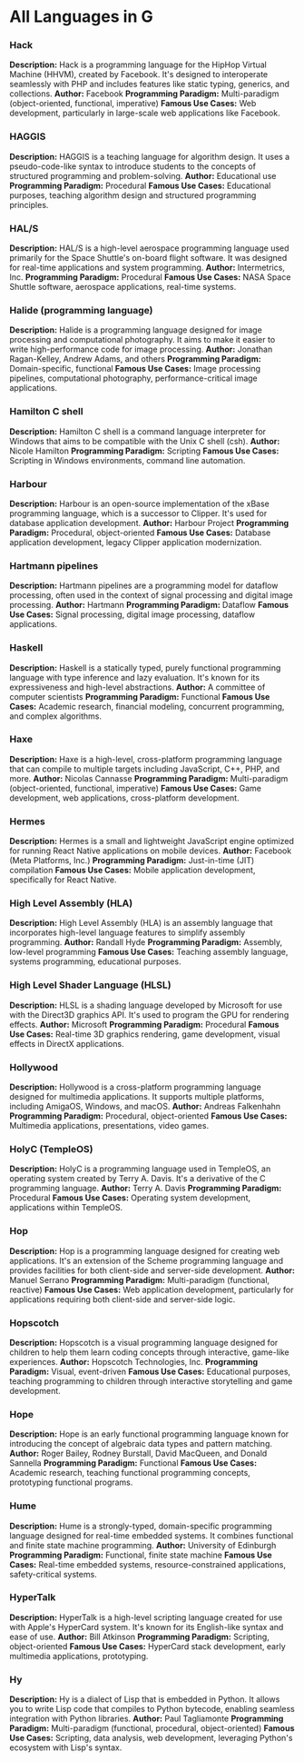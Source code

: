 # All Languages in G

### Hack
**Description:** Hack is a programming language for the HipHop Virtual Machine (HHVM), created by Facebook. It's designed to interoperate seamlessly with PHP and includes features like static typing, generics, and collections.
**Author:** Facebook
**Programming Paradigm:** Multi-paradigm (object-oriented, functional, imperative)
**Famous Use Cases:** Web development, particularly in large-scale web applications like Facebook.

### HAGGIS
**Description:** HAGGIS is a teaching language for algorithm design. It uses a pseudo-code-like syntax to introduce students to the concepts of structured programming and problem-solving.
**Author:** Educational use
**Programming Paradigm:** Procedural
**Famous Use Cases:** Educational purposes, teaching algorithm design and structured programming principles.

### HAL/S
**Description:** HAL/S is a high-level aerospace programming language used primarily for the Space Shuttle's on-board flight software. It was designed for real-time applications and system programming.
**Author:** Intermetrics, Inc.
**Programming Paradigm:** Procedural
**Famous Use Cases:** NASA Space Shuttle software, aerospace applications, real-time systems.

### Halide (programming language)
**Description:** Halide is a programming language designed for image processing and computational photography. It aims to make it easier to write high-performance code for image processing.
**Author:** Jonathan Ragan-Kelley, Andrew Adams, and others
**Programming Paradigm:** Domain-specific, functional
**Famous Use Cases:** Image processing pipelines, computational photography, performance-critical image applications.

### Hamilton C shell
**Description:** Hamilton C shell is a command language interpreter for Windows that aims to be compatible with the Unix C shell (csh).
**Author:** Nicole Hamilton
**Programming Paradigm:** Scripting
**Famous Use Cases:** Scripting in Windows environments, command line automation.

### Harbour
**Description:** Harbour is an open-source implementation of the xBase programming language, which is a successor to Clipper. It's used for database application development.
**Author:** Harbour Project
**Programming Paradigm:** Procedural, object-oriented
**Famous Use Cases:** Database application development, legacy Clipper application modernization.

### Hartmann pipelines
**Description:** Hartmann pipelines are a programming model for dataflow processing, often used in the context of signal processing and digital image processing.
**Author:** Hartmann
**Programming Paradigm:** Dataflow
**Famous Use Cases:** Signal processing, digital image processing, dataflow applications.

### Haskell
**Description:** Haskell is a statically typed, purely functional programming language with type inference and lazy evaluation. It's known for its expressiveness and high-level abstractions.
**Author:** A committee of computer scientists
**Programming Paradigm:** Functional
**Famous Use Cases:** Academic research, financial modeling, concurrent programming, and complex algorithms.

### Haxe
**Description:** Haxe is a high-level, cross-platform programming language that can compile to multiple targets including JavaScript, C++, PHP, and more.
**Author:** Nicolas Cannasse
**Programming Paradigm:** Multi-paradigm (object-oriented, functional, imperative)
**Famous Use Cases:** Game development, web applications, cross-platform development.

### Hermes
**Description:** Hermes is a small and lightweight JavaScript engine optimized for running React Native applications on mobile devices.
**Author:** Facebook (Meta Platforms, Inc.)
**Programming Paradigm:** Just-in-time (JIT) compilation
**Famous Use Cases:** Mobile application development, specifically for React Native.

### High Level Assembly (HLA)
**Description:** High Level Assembly (HLA) is an assembly language that incorporates high-level language features to simplify assembly programming.
**Author:** Randall Hyde
**Programming Paradigm:** Assembly, low-level programming
**Famous Use Cases:** Teaching assembly language, systems programming, educational purposes.

### High Level Shader Language (HLSL)
**Description:** HLSL is a shading language developed by Microsoft for use with the Direct3D graphics API. It's used to program the GPU for rendering effects.
**Author:** Microsoft
**Programming Paradigm:** Procedural
**Famous Use Cases:** Real-time 3D graphics rendering, game development, visual effects in DirectX applications.

### Hollywood
**Description:** Hollywood is a cross-platform programming language designed for multimedia applications. It supports multiple platforms, including AmigaOS, Windows, and macOS.
**Author:** Andreas Falkenhahn
**Programming Paradigm:** Procedural, object-oriented
**Famous Use Cases:** Multimedia applications, presentations, video games.

### HolyC (TempleOS)
**Description:** HolyC is a programming language used in TempleOS, an operating system created by Terry A. Davis. It's a derivative of the C programming language.
**Author:** Terry A. Davis
**Programming Paradigm:** Procedural
**Famous Use Cases:** Operating system development, applications within TempleOS.

### Hop
**Description:** Hop is a programming language designed for creating web applications. It's an extension of the Scheme programming language and provides facilities for both client-side and server-side development.
**Author:** Manuel Serrano
**Programming Paradigm:** Multi-paradigm (functional, reactive)
**Famous Use Cases:** Web application development, particularly for applications requiring both client-side and server-side logic.

### Hopscotch
**Description:** Hopscotch is a visual programming language designed for children to help them learn coding concepts through interactive, game-like experiences.
**Author:** Hopscotch Technologies, Inc.
**Programming Paradigm:** Visual, event-driven
**Famous Use Cases:** Educational purposes, teaching programming to children through interactive storytelling and game development.

### Hope
**Description:** Hope is an early functional programming language known for introducing the concept of algebraic data types and pattern matching.
**Author:** Roger Bailey, Rodney Burstall, David MacQueen, and Donald Sannella
**Programming Paradigm:** Functional
**Famous Use Cases:** Academic research, teaching functional programming concepts, prototyping functional programs.

### Hume
**Description:** Hume is a strongly-typed, domain-specific programming language designed for real-time embedded systems. It combines functional and finite state machine programming.
**Author:** University of Edinburgh
**Programming Paradigm:** Functional, finite state machine
**Famous Use Cases:** Real-time embedded systems, resource-constrained applications, safety-critical systems.

### HyperTalk
**Description:** HyperTalk is a high-level scripting language created for use with Apple's HyperCard system. It's known for its English-like syntax and ease of use.
**Author:** Bill Atkinson
**Programming Paradigm:** Scripting, object-oriented
**Famous Use Cases:** HyperCard stack development, early multimedia applications, prototyping.

### Hy
**Description:** Hy is a dialect of Lisp that is embedded in Python. It allows you to write Lisp code that compiles to Python bytecode, enabling seamless integration with Python libraries.
**Author:** Paul Tagliamonte
**Programming Paradigm:** Multi-paradigm (functional, procedural, object-oriented)
**Famous Use Cases:** Scripting, data analysis, web development, leveraging Python's ecosystem with Lisp's syntax.
